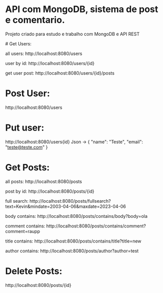 # API com MongoDB, sistema de post e comentario.

Projeto criado para estudo e trabalho com MongoDB e API REST

<p align="left">
# Get Users:

all users:
http://localhost:8080/users

user by id:
http://localhost:8080/users/{id}

get user post:
http://localhost:8080/users/{id}/posts

# Post User:
http://localhost:8080/users

# Put user:
http://localhost:8080/users{id}
Json -> 
{
 "name": "Teste",
 "email": "teste@teste.com"
} 


# Get Posts:

all posts:
http://localhost:8080/posts

post by id:
http://localhost:8080/posts/{id}

full search:
http://localhost:8080/posts/fullsearch?text=Kevin&mindate=2003-04-06&maxdate=2023-04-06
</p>

body contains:
http://localhost:8080/posts/contains/body?body=ola

comment contains:
http://localhost:8080/posts/contains/comment?comment=raupp

title contains:
http://localhost:8080/posts/contains/title?title=new

author contains:
http://localhost:8080/posts/author?author=test

# Delete Posts: 
http://localhost:8080/posts/{id}

